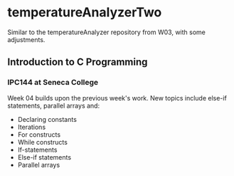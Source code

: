 # temperatureAnalyzerTwo
Similar to the temperatureAnalyzer repository from W03, with some adjustments.

## Introduction to C Programming
### IPC144 at Seneca College

Week 04 builds upon the previous week's work. New topics include else-if statements, parallel arrays and:
  - Declaring constants
  - Iterations
  - For constructs
  - While constructs
  - If-statements
  - Else-if statements
  - Parallel arrays
